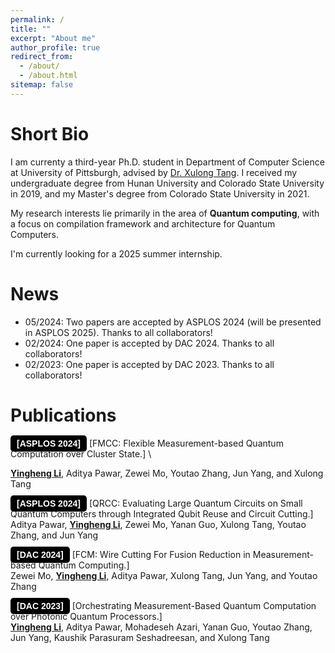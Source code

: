 ```yaml
---
permalink: /
title: ""
excerpt: "About me"
author_profile: true
redirect_from: 
  - /about/
  - /about.html
sitemap: false
---
```




Short Bio
===

I am currenty a third-year Ph.D. student in Department of Computer Science at University of Pittsburgh, advised by [Dr. Xulong Tang](https://xzt102.github.io/). I received my undergraduate degree from Hunan University and Colorado State University in 2019, and my Master's degree from Colorado State University in 2021.

My research interests lie primarily in the area of **Quantum computing**, with a focus on compilation framework and architecture for Quantum Computers.

I'm currently looking for a 2025 summer internship.



News
===
* 05/2024: Two papers are accepted by ASPLOS 2024 (will be presented in ASPLOS 2025). Thanks to all collaborators!
* 02/2024: One paper is accepted by DAC 2024. Thanks to all collaborators!
* 02/2023: One paper is accepted by DAC 2023. Thanks to all collaborators!


Publications
===

<style>
    .badge {
        background-color: #7C8BE6; /* Red background */
        color: white;             /* White text */
        font-weight: bold;        /* Bold font */
        padding: 5px 10px;        /* Padding around the text */
        text-align: center;       /* Center-aligned text */
        border-radius: 5px;       /* Rounded corners */
        font-family: 'Raleway', Arial; /* Font family */
    }


    .badgeblackbg {
        background-color: black; /* Red background */
        color: white;             /* White text */
        font-weight: bold;        /* Bold font */
        padding: 5px 10px;        /* Padding around the text */
        text-align: center;       /* Center-aligned text */
        border-radius: 5px;       /* Rounded corners */
        font-family: 'Raleway', Arial; /* Font family */
    }


    .badgewobgcol {
        background-color: transparent; /* No background color */
        color: black;                  /* Black text */
        font-weight: bold;             /* Bold font */
        padding: 5px 10px;             /* Padding around the text */
        text-align: center;            /* Center-aligned text */
        border: 2px solid black;       /* Black border */
        border-radius: 5px;            /* Rounded corners */
        font-family: 'Raleway', Arial; /* Font family */
    }
</style>


<span class="badgeblackbg" style="font-family: 'Raleway', Arial;">[ASPLOS 2024]</span> 
[FMCC: Flexible Measurement-based Quantum Computation over Cluster State.] \
<!-- [Slides](../files/STAR_slides.pptx) \ -->
<u><b>Yingheng Li</b></u>, Aditya Pawar, Zewei Mo, Youtao Zhang, Jun Yang, and Xulong Tang 



<!-- <span class="badgeblackbg" style="font-family: 'Raleway', Arial; color: #7C8BE6;">[ASPLOS 2024]</span>  -->
<span class="badgeblackbg" style="font-family: 'Raleway', Arial;">[ASPLOS 2024]</span> 
[QRCC: Evaluating Large Quantum Circuits on Small Quantum Computers through Integrated Qubit Reuse and Circuit Cutting.] \
Aditya Pawar, <u><b>Yingheng Li</b></u>, Zewei Mo, Yanan Guo, Xulong Tang, Youtao Zhang, and Jun Yang

<span class="badgeblackbg" style="font-family: 'Raleway', Arial;">[DAC 2024]</span> 
[FCM: Wire Cutting For Fusion Reduction in Measurement-based Quantum Computing.] \
Zewei Mo, <u><b>Yingheng Li</b></u>, Aditya Pawar, Xulong Tang, Jun Yang, and Youtao Zhang 


<span class="badgeblackbg" style="font-family: 'Raleway', Arial;">[DAC 2023]</span> 
[Orchestrating Measurement-Based Quantum Computation over Photonic Quantum Processors.] \
<u><b>Yingheng Li</b></u>, Aditya Pawar, Mohadeseh Azari, Yanan Guo, Youtao Zhang, Jun Yang, Kaushik Parasuram Seshadreesan, and Xulong Tang




<!-- ctivities
===
* rua
 -->

<!-- <script>
document.write("Last modifid at: "+document.lastModified+"" )
</script>
 -->
<!-- --- -->

<!-- <a href="https://info.flagcounter.com/21GO"><img src="https://s01.flagcounter.com/map/21GO/size_s/txt_000000/border_CCCCCC/pageviews_1/viewers_0/flags_0/" alt="Flag Counter" border="0"></a> -->
